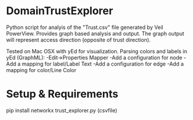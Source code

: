 DomainTrustExplorer
====================

Python script for analyis of the "Trust.csv" file generated by Veil PowerView. Provides graph based analysis and output. The graph output will represent access direction (opposite of trust direction). 

Tested on Mac OSX with yEd for visualization. 
Parsing colors and labels in yEd (GraphML):
	-Edit->Properties Mapper
	-Add a configuration for node
	-Add a mapping for label/Label Text
	-Add a configuration for edge
	-Add a mapping for color/Line Color

Setup & Requirements
====================

pip install networkx
trust_explorer.py (csvfile)

